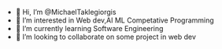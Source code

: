 - 👋 Hi, I’m @MichaelTaklegiorgis
- 👀 I’m interested in Web dev,AI ML Competative Programming 
- 🌱 I’m currently learning Software Engineering
- 💞️ I’m looking to collaborate on some project in web dev
<!---
MichaelTaklegiorgis/MichaelTaklegiorgis is a ✨ special ✨ repository because its `README.md` (this file) appears on your GitHub profile.
You can click the Preview link to take a look at your changes.
--->

